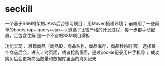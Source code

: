 # seckill
一个基于SSM框架的JAVA后台练习项目；
用Maven搭建环境；
前端用了一些简单的bootstrap+jquery+ajax+js
遵循了比较严格的开发过程，每一步都手动配置，且包含注解
是一个不错的SSM项目模板

功能实现：
展现商品（商品ID，商品名称，商品库存，商品秒杀时间）
选择某一个商品后会，进入计时页面，或者抢购页面，通过cookie记录用户手机号；
成功购买后会更新商品数量和数据库里面的购买记录


